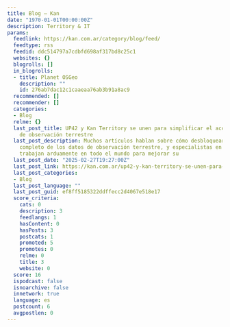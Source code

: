 ```yaml
---
title: Blog – Kan
date: "1970-01-01T00:00:00Z"
description: Territory & IT
params:
  feedlink: https://kan.com.ar/category/blog/feed/
  feedtype: rss
  feedid: ddc514797a7cdbfd698af317bd8c25c1
  websites: {}
  blogrolls: []
  in_blogrolls:
  - title: Planet OSGeo
    description: ""
    id: 276ab7dac12c1caaeaa76ab3b91a8ac9
  recommended: []
  recommender: []
  categories:
  - Blog
  relme: {}
  last_post_title: UP42 y Kan Territory se unen para simplificar el acceso a datos
    de observación terrestre
  last_post_description: Muchos artículos hablan sobre cómo desbloquear el potencial
    completo de los datos de observación terrestre, y especialistas en geoespacial
    trabajan arduamente en todo el mundo para mejorar su
  last_post_date: "2025-02-27T19:27:00Z"
  last_post_link: https://kan.com.ar/up42-y-kan-territory-se-unen-para-simplificar-el-acceso-a-datos-https-github-com-kan-t-it-qgis-kica-de-observacion-terrestre/
  last_post_categories:
  - Blog
  last_post_language: ""
  last_post_guid: ef8ff5185322ddffecc2d4067e518e17
  score_criteria:
    cats: 0
    description: 3
    feedlangs: 1
    hasContent: 0
    hasPosts: 3
    postcats: 1
    promoted: 5
    promotes: 0
    relme: 0
    title: 3
    website: 0
  score: 16
  ispodcast: false
  isnoarchive: false
  innetwork: true
  language: es
  postcount: 6
  avgpostlen: 0
---
```

